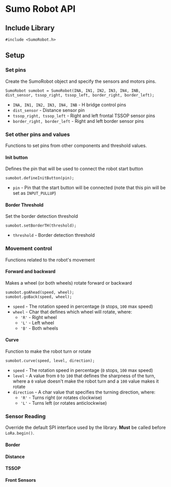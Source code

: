 
# Sumo Robot API

## Include Library

```arduino
#include <SumoRobot.h>
```

## Setup

### Set pins

Create the SumoRobot object and specify the sensors and motors pins.

```arduino
SumoRobot sumobot = SumoRobot(INA, IN1, IN2, IN3, IN4, INB, dist_sensor, tssop_right, tssop_left, border_right, border_left);
```
 * `INA, IN1, IN2, IN3, IN4, INB` - H bridge control pins
 * `dist_sensor` - Distance sensor pin
 * `tssop_right, tssop_left` - Right and left frontal TSSOP sensor pins
 * `border_right, border_left` - Right and left border sensor pins

### Set other pins and values

Functions to set pins from other components and threshold values.

#### Init button
Defines the pin that will be used to connect the robot start button

```arduino
sumobot.defineInitButton(pin);
```
 * `pin` - Pin that the start button will be connected (note that this pin will be set as `INPUT_PULLUP`)

#### Border Threshold

Set the border detection threshold 

```arduino
sumobot.setBorderTH(threshold);
```
* `threshold` - Border detection threshold


### Movement control

Functions related to the robot's movement

#### Forward and backward
Makes a wheel (or both wheels) rotate forward or backward
```arduino
sumobot.goAhead(speed, wheel);
sumobot.goBack(speed, wheel);
```
* `speed` - The rotation speed in percentage (`0` stops, `100` max speed)
* `wheel` - Char that defines which wheel will rotate, where:
	* `'R'` - Right wheel
	* `'L'` - Left wheel
	* `'B'` - Both wheels 

#### Curve
Function to make the robot turn or rotate

```arduino
sumobot.curve(speed, level, direction);
```
* `speed` - The rotation speed in percentage (`0` stops, `100` max speed)
* `level` - A value from `0` to `100` that defines the sharpness of the turn, where a `0` value doesn't make the robot turn and a `100` value makes it rotate
* `direction` - A char value that specifies the turning direction, where:
	* `'R'` - Turns right (or rotates clockwise)
	* `'L'` - Turns left (or rotates anticlockwise)

### Sensor Reading

Override the default SPI interface used by the library. **Must** be called before `LoRa.begin()`.

#### Border

#### Distance

#### TSSOP

#### Front Sensors